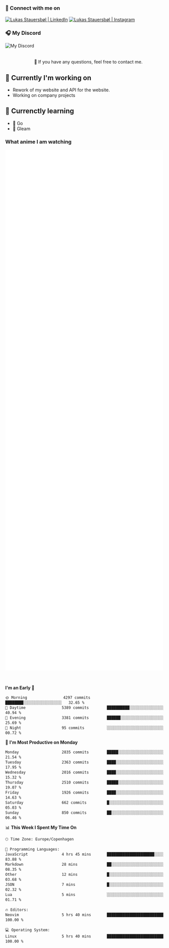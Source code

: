 ### 🔗 Connect with me on
<a href="https://www.instagram.com/lukas_stauersbol" target="_blank"><img align="center" src="https://raw.githubusercontent.com/stauersbol/stauersbol/main/images/instagram.svg" alt="Lukas Stauersbøl | LinkedIn" width="30px"/></a>
<a href="https://www.linkedin.com/in/lukas-stauersbol/" target="_blank"><img align="center" src="https://raw.githubusercontent.com/stauersbol/stauersbol/main/images/linkedin.svg" alt="Lukas Stauersbøl | Instagram" width="30px"/></a>

<p align="center">
 <h3>🎧 My Discord</h3>
 <img align="left" height="55px" src="https://discord.c99.nl/widget/theme-2/147806323323568128.png" alt="My Discord" />
</p>

<br/>
<br/>
<br/>
💬 If you have any questions, feel free to contact me.

## 🔭 Currently I'm working on
- Rework of my website and API for the website.
- Working on company projects
 
## 🌱 Currenctly learning
- 💙 Go
- 💜 Gleam

### What anime I am watching
<a href="https://anilist.co/user/slashiy/" align="center"><img align="center" width="500px" src="metrics.plugin.personal.anilist.svg" /></a>

<br/>

<!--START_SECTION:waka-->
**I'm an Early 🐤** 

```text
🌞 Morning                4297 commits        ████████░░░░░░░░░░░░░░░░░   32.65 % 
🌆 Daytime                5389 commits        ██████████░░░░░░░░░░░░░░░   40.94 % 
🌃 Evening                3381 commits        ██████░░░░░░░░░░░░░░░░░░░   25.69 % 
🌙 Night                  95 commits          ░░░░░░░░░░░░░░░░░░░░░░░░░   00.72 % 
```
📅 **I'm Most Productive on Monday** 

```text
Monday                   2835 commits        █████░░░░░░░░░░░░░░░░░░░░   21.54 % 
Tuesday                  2363 commits        ████░░░░░░░░░░░░░░░░░░░░░   17.95 % 
Wednesday                2016 commits        ████░░░░░░░░░░░░░░░░░░░░░   15.32 % 
Thursday                 2510 commits        █████░░░░░░░░░░░░░░░░░░░░   19.07 % 
Friday                   1926 commits        ████░░░░░░░░░░░░░░░░░░░░░   14.63 % 
Saturday                 662 commits         █░░░░░░░░░░░░░░░░░░░░░░░░   05.03 % 
Sunday                   850 commits         ██░░░░░░░░░░░░░░░░░░░░░░░   06.46 % 
```


📊 **This Week I Spent My Time On** 

```text
🕑︎ Time Zone: Europe/Copenhagen

💬 Programming Languages: 
JavaScript               4 hrs 45 mins       █████████████████████░░░░   83.88 % 
Markdown                 28 mins             ██░░░░░░░░░░░░░░░░░░░░░░░   08.35 % 
Other                    12 mins             █░░░░░░░░░░░░░░░░░░░░░░░░   03.68 % 
JSON                     7 mins              █░░░░░░░░░░░░░░░░░░░░░░░░   02.32 % 
Lua                      5 mins              ░░░░░░░░░░░░░░░░░░░░░░░░░   01.71 % 

🔥 Editors: 
Neovim                   5 hrs 40 mins       █████████████████████████   100.00 % 

💻 Operating System: 
Linux                    5 hrs 40 mins       █████████████████████████   100.00 % 
```


<!--END_SECTION:waka-->
